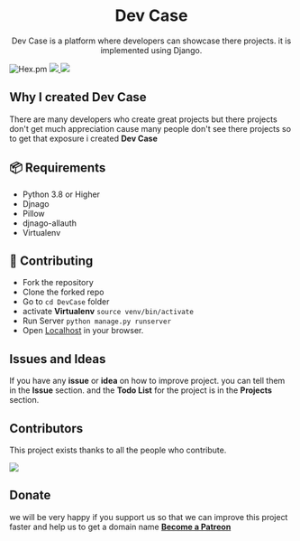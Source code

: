 <p align="center">
<!--   IMAGE -->
  <h1 align="center">Dev Case</h1>
  <p align="center">Dev Case is a platform where developers can showcase there projects.
  it is implemented using Django.
<p> 
  <img alt="Hex.pm" src="https://img.shields.io/hexpm/l/plug?style=for-the-badge">
  
  <a href="www.djangoproject.com">
    <img src="https://img.shields.io/badge/built%20with-Django-green.svg?style=for-the-badge" />
  </a>
  
   <a href="python.org">
    <img src="https://img.shields.io/badge/built%20with-Python-blue.svg?style=for-the-badge" />
  </a>
    


## Why I created Dev Case
There are many developers who create great projects but there projects don't get much appreciation cause many people don't see there projects so to get that exposure i created __Dev Case__

## 📦 Requirements
* Python 3.8 or Higher
* Djnago         
* Pillow         
* djnago-allauth 
* Virtualenv     

## 🧩 Contributing
- Fork the repository
- Clone the forked repo
- Go to `cd DevCase` folder 
- activate **Virtualenv** `source venv/bin/activate`
- Run Server              `python manage.py runserver`
- Open [Localhost](http://127.0.0.1:8000/home) in your browser.

## Issues and Ideas
If you have any **issue** or **idea** on how to improve project.
you can tell them in the **Issue** section.
and the **Todo List** for the project is in the **Projects** section.

## Contributors

This project exists thanks to all the people who contribute.

<a href="https://github.com/IndieD3v/DevCase/graphs/contributors"><img src="https://opencollective.com/instapy/contributors.svg?width=890&button=false" /></a>


## Donate
we will be very happy if you support us so that we can improve this project faster and 
help us to get a domain name [**Become a Patreon**](https://www.patreon.com/bePatron?u=46563102)








